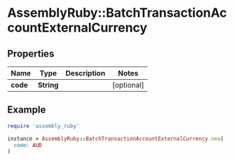 # AssemblyRuby::BatchTransactionAccountExternalCurrency

## Properties

| Name | Type | Description | Notes |
| ---- | ---- | ----------- | ----- |
| **code** | **String** |  | [optional] |

## Example

```ruby
require 'assembly_ruby'

instance = AssemblyRuby::BatchTransactionAccountExternalCurrency.new(
  code: AUD
)
```

